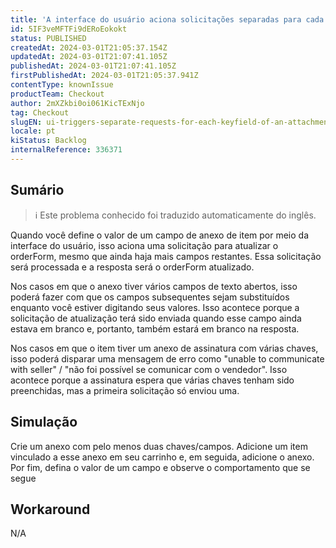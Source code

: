 ```yaml
---
title: 'A interface do usuário aciona solicitações separadas para cada chave/campo de um anexo'
id: 5IF3veMFTFi9dERoEokokt
status: PUBLISHED
createdAt: 2024-03-01T21:05:37.154Z
updatedAt: 2024-03-01T21:07:41.105Z
publishedAt: 2024-03-01T21:07:41.105Z
firstPublishedAt: 2024-03-01T21:05:37.941Z
contentType: knownIssue
productTeam: Checkout
author: 2mXZkbi0oi061KicTExNjo
tag: Checkout
slugEN: ui-triggers-separate-requests-for-each-keyfield-of-an-attachment
locale: pt
kiStatus: Backlog
internalReference: 336371
---
```


## Sumário

>ℹ️ Este problema conhecido foi traduzido automaticamente do inglês.


Quando você define o valor de um campo de anexo de item por meio da interface do usuário, isso aciona uma solicitação para atualizar o orderForm, mesmo que ainda haja mais campos restantes.
Essa solicitação será processada e a resposta será o orderForm atualizado.

Nos casos em que o anexo tiver vários campos de texto abertos, isso poderá fazer com que os campos subsequentes sejam substituídos enquanto você estiver digitando seus valores.
Isso acontece porque a solicitação de atualização terá sido enviada quando esse campo ainda estava em branco e, portanto, também estará em branco na resposta.

Nos casos em que o item tiver um anexo de assinatura com várias chaves, isso poderá disparar uma mensagem de erro como "unable to communicate with seller" / "não foi possível se comunicar com o vendedor".
Isso acontece porque a assinatura espera que várias chaves tenham sido preenchidas, mas a primeira solicitação só enviou uma.

## Simulação


Crie um anexo com pelo menos duas chaves/campos.
Adicione um item vinculado a esse anexo em seu carrinho e, em seguida, adicione o anexo.
Por fim, defina o valor de um campo e observe o comportamento que se segue

## Workaround


N/A




